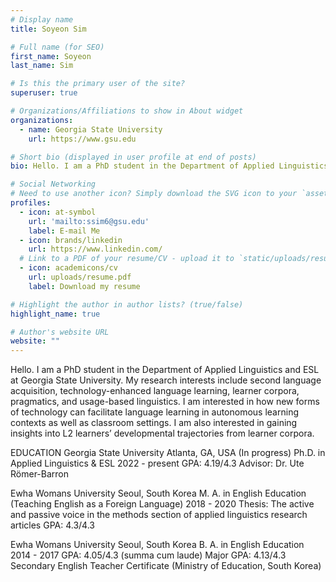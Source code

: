 ```yaml
---
# Display name
title: Soyeon Sim

# Full name (for SEO)
first_name: Soyeon
last_name: Sim

# Is this the primary user of the site?
superuser: true

# Organizations/Affiliations to show in About widget
organizations:
  - name: Georgia State University
    url: https://www.gsu.edu

# Short bio (displayed in user profile at end of posts)
bio: Hello. I am a PhD student in the Department of Applied Linguistics and ESL at Georgia State University. My research interests include second language acquisition, technology-enhanced language learning, learner corpora, pragmatics, and usage-based linguistics. I am interested in how new forms of technology can facilitate language learning in autonomous learning contexts as well as classroom settings. I am also interested in gaining insights into L2 learners’ developmental trajectories from learner corpora.

# Social Networking
# Need to use another icon? Simply download the SVG icon to your `assets/media/icons/` folder.
profiles:
  - icon: at-symbol
    url: 'mailto:ssim6@gsu.edu'
    label: E-mail Me
  - icon: brands/linkedin
    url: https://www.linkedin.com/
  # Link to a PDF of your resume/CV - upload it to `static/uploads/resume.pdf`
  - icon: academicons/cv
    url: uploads/resume.pdf
    label: Download my resume

# Highlight the author in author lists? (true/false)
highlight_name: true

# Author's website URL
website: ""
---
```


Hello. I am a PhD student in the Department of Applied Linguistics and ESL at Georgia State University. My research interests include second language acquisition, technology-enhanced language learning, learner corpora, pragmatics, and usage-based linguistics. I am interested in how new forms of technology can facilitate language learning in autonomous learning contexts as well as classroom settings. I am also interested in gaining insights into L2 learners’ developmental trajectories from learner corpora.


EDUCATION
Georgia State University	Atlanta, GA, USA
(In progress) Ph.D. in Applied Linguistics & ESL	2022 - present
GPA: 4.19/4.3
Advisor: Dr. Ute Römer-Barron

Ewha Womans University	Seoul, South Korea
M. A. in English Education (Teaching English as a Foreign Language)	2018 - 2020
Thesis: The active and passive voice in the methods section of applied linguistics research articles
GPA: 4.3/4.3

Ewha Womans University	Seoul, South Korea
B. A. in English Education	2014 - 2017
GPA: 4.05/4.3 (summa cum laude)
Major GPA: 4.13/4.3
Secondary English Teacher Certificate (Ministry of Education, South Korea)
